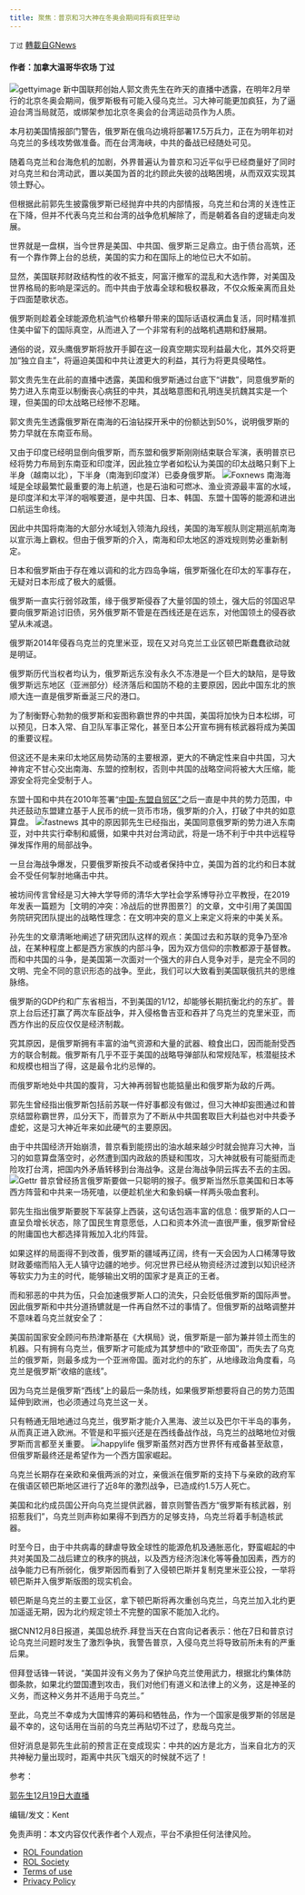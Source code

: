 ```yaml
---
title: 聚焦：普京和习大神在冬奥会期间将有疯狂举动
---
```

`丁过` [轉載自GNews](https://gnews.org/zh-hans/1775763/)

#### 作者：加拿大温哥华农场  丁过
![](https://assets.gnews.org/wp-content/uploads/2021/12/IMG_0046-scaled.jpeg)gettyimage
新中国联邦创始人郭文贵先生在昨天的直播中透露，在明年2月举行的北京冬奥会期间，俄罗斯极有可能入侵乌克兰。习大神可能更加疯狂，为了逼迫台湾当局就范，或绑架参加北京冬奥会的台湾运动员作为人质。

本月初美国情报部门警告，俄罗斯在俄乌边境将部署17.5万兵力，正在为明年初对乌克兰的多线攻势做准备。而在台湾海峡，中共的备战已经随处可见。

随着乌克兰和台海危机的加剧，外界普遍认为普京和习近平似乎已经商量好了同时对乌克兰和台湾动武，置以美国为首的北约顾此失彼的战略困境，从而双双实现其领土野心。

但根据此前郭先生披露俄罗斯已经抛弃中共的内部情报，乌克兰和台湾的关连性正在下降，但并不代表乌克兰和台湾的战争危机解除了，而是朝着各自的逻辑走向发展。

世界就是一盘棋，当今世界是美国、中共国、俄罗斯三足鼎立。由于债台高筑，还有一个靠作弊上台的总统，美国的实力和在国际上的地位已大不如前。

显然，美国联邦财政结构性的收不抵支，阿富汗撤军的混乱和大选作弊，对美国及世界格局的影响是深远的。而中共由于放毒全球和极权暴政，不仅众叛亲离而且处于四面楚歌状态。

俄罗斯则趁着全球能源危机油气价格攀升带来的国际话语权满血复活，同时精准抓住美中留下的国际真空，从而进入了一个非常有利的战略机遇期和舒展期。

通俗的说，双头鹰俄罗斯将放开手脚在这一段真空期实现利益最大化，其外交将更加“独立自主”，将逼迫美国和中共让渡更大的利益，其行为将更具侵略性。

郭文贵先生在此前的直播中透露，美国和俄罗斯通过台底下“讲数”，同意俄罗斯的势力进入东南亚以制衡丧心病狂的中共，其战略意图和孔明连吴抗魏其实是一个理，但美国的印太战略已经惨不忍睹。

郭文贵先生透露俄罗斯在南海的石油钻探开釆中的份额达到50%，说明俄罗斯的势力早就在东南亚布局。

又由于印度已经明显倒向俄罗斯，而东盟和俄罗斯刚刚结束联合军演，表明普京已经将势力布局到东南亚和印度洋，因此独立学者如松认为美国的印太战略只剩下上半身（越南以北），下半身（南海到印度洋）已委身俄罗斯。
![](https://assets.gnews.org/wp-content/uploads/2021/12/image-354.jpeg)Foxnews
南海海域是全球最繁忙最重要的海上航道，也是石油和可燃冰、渔业资源最丰富的水域，是印度洋和太平洋的咽喉要道，是中共国、日本、韩国、东盟十国等的能源和进出口航运生命线。

因此中共国将南海的大部分水域划入领海九段线，美国的海军舰队则定期巡航南海以宣示海上霸权。但由于俄罗斯的介入，南海和印太地区的游戏规则势必重新制定。

日本和俄罗斯由于存在难以调和的北方四岛争端，俄罗斯强化在印太的军事存在，无疑对日本形成了极大的威慑。

俄罗斯一直实行弱邻政策，缘于俄罗斯侵吞了大量邻国的领土，强大后的邻国迟早要向俄罗斯追讨旧债，另外俄罗斯不管是在西线还是在远东，对他国领土的侵吞欲望从未减退。

俄罗斯2014年侵吞乌克兰的克里米亚，现在又对乌克兰工业区顿巴斯蠢蠢欲动就是明证。

俄罗斯历代当权者均认为，俄罗斯远东没有永久不冻港是一个巨大的缺陷，是导致俄罗斯远东地区（亚洲部分）经济落后和国防不稳的主要原因，因此中国东北的旅顺大连一直是俄罗斯垂涎三尺的港口。

为了制衡野心勃勃的俄罗斯和妄图称霸世界的中共国，美国将加快为日本松绑，可以预见，日本入常、自卫队军事正常化，甚至日本公开宣布拥有核武器将成为美国的重要议程。

但这还不是未来印太地区局势动荡的主要根源，更大的不确定性来自中共国，习大神肯定不甘心交出南海、东盟的控制权，否则中共国的战略空间将被大大压缩，能源安全将完全受制于人。

东盟十国和中共在2010年签署“[中国-东盟自贸区”](https://zh.m.wikipedia.org/wiki/%E4%B8%AD%E5%9B%BD%EF%BC%8D%E4%B8%9C%E7%9B%9F%E8%87%AA%E7%94%B1%E8%B4%B8%E6%98%93%E5%8C%BA)之后一直是中共的势力范围，中共还鼓动东盟建立基于人民币的统一货币市场，俄罗斯的介入，打破了中共的如意算盘。
![](https://assets.gnews.org/wp-content/uploads/2021/12/image-356.jpeg)fastnews
其中的原因郭先生已经指出，美国同意俄罗斯的势力进入东南亚，对中共实行牵制和威慑，如果中共对台湾动武，将是一场不利于中共中远程导弹发挥作用的局部战争。

一旦台海战争爆发，只要俄罗斯按兵不动或者保持中立，美国为首的北约和日本就会不受任何掣肘地痛击中共。

被坊间传言曾经是习大神大学导师的清华大学社会学系博导孙立平教授，在2019年发表一篇题为［文明的冲突：冷战后的世界图景?］的文章，文中引用了美国国务院研究团队提出的战略性理念：在文明冲突的意义上来定义将来的中美关系。

孙先生的文章清晰地阐述了研究团队这样的观点：美国过去和苏联的竞争乃至冷战，在某种程度上都是西方家族的内部斗争，因为双方信仰的宗教都源于基督教。而和中共国的斗争，是美国第一次面对一个强大的非白人竞争对手，是完全不同的文明、完全不同的意识形态的战争。至此，我们可以大致看到美国联俄抗共的思维脉络。

俄罗斯的GDP约和广东省相当，不到美国的1/12，却能够长期抗衡北约的东扩。普京上台后还打赢了两次车臣战争，并入侵格鲁吉亚和吞并了乌克兰的克里米亚，而西方作出的反应仅仅是经济制裁。

究其原因，是俄罗斯拥有丰富的油气资源和大量的武器、粮食出口，因而能耐受西方的联合制裁。俄罗斯有几乎不亚于美国的战略导弹部队和常规陆军，核潜艇技术和规模也相当了得，这是最令北约忌惮的。

而俄罗斯地处中共国的腹背，习大神再弱智也能掂量出和俄罗斯为敌的斤两。

郭先生曾经指出俄罗斯包括前苏联一件好事都没有做过，但习大神却妄图通过和普京结盟称霸世界，瓜分天下，而普京为了不断从中共国套取巨大利益也对中共委予虚蛇，这是习大神近年来如此硬气的主要原因。

由于中共国经济开始崩溃，普京看到能捞出的油水越来越少时就会抛弃习大神，当习的如意算盘落空时，必然遭到国内政敌的质疑和围攻，习大神就极有可能挺而走险攻打台湾，把国内外矛盾转移到台海战争。这是台海战争阴云挥去不去的主因。
![](https://assets.gnews.org/wp-content/uploads/2021/12/image-357.jpeg)Gettr
普京曾经扬言俄罗斯要做一只聪明的猴子。俄罗斯当然乐意美国和日本等西方阵营和中共来一场死嗑，以便趁机坐大和象蚂蟥一样两头吸血套利。

郭先生指出俄罗斯要脱下军装穿上西装，这句话包涵丰富的信息：俄罗斯的人口一直呈负增长状态，除了国民生育意愿低，人口和资本外流一直很严重，俄罗斯曾经的附庸国也大都选择背叛加入北约阵营。

如果这样的局面得不到改善，俄罗斯的疆域再辽阔，终有一天会因为人口稀薄导致财政萎缩而陷入无人镇守边疆的地步。何况世界已经从物资经济过渡到以知识经济等软实力为主的时代，能够输出文明的国家才是真正的王者。

而和邪恶的中共为伍，只会加速俄罗斯人口的流失，只会贬低俄罗斯的国际声誉。因此俄罗斯和中共分道扬镳就是一件再自然不过的事情了。但俄罗斯的战略调整并不意味着乌克兰就安全了：

美国前国家安全顾问布热津斯基在《大棋局》说，俄罗斯是一部为兼并领土而生的机器。只有拥有乌克兰，俄罗斯才可能成为其梦想中的“欧亚帝国”，而失去了乌克兰的俄罗斯，则最多成为一个亚洲帝国。面对北约的东扩，从地缘政治角度看，乌克兰是俄罗斯“收缩的底线”。

因为乌克兰是俄罗斯“西线”上的最后一条防线，如果俄罗斯想要将自己的势力范围延伸到欧洲，也必须通过乌克兰这一关。

只有畅通无阻地通过乌克兰，俄罗斯才能介入黑海、波兰以及巴尔干半岛的事务，从而真正进入欧洲。不管是和平振兴还是在西线备战作战，乌克兰的战略地位对俄罗斯而言都至关重要。
![](https://assets.gnews.org/wp-content/uploads/2021/12/image-358.jpeg)happylife
俄罗斯虽然对西方世界怀有戒备甚至敌意，但俄罗斯最终还是希望作为一个西方国家崛起。

乌克兰长期存在亲欧和亲俄两派的对立，亲俄派在俄罗斯的支持下与亲欧的政府军在俄语区顿巴斯地区进行了近8年的激烈战争，已造成约1.5万人死亡。

美国和北约成员国公开向乌克兰提供武器，普京则警告西方“俄罗斯有核武器，别招惹我们”，乌克兰则声称如果得不到西方的足够支持，乌克兰将着手制造核武器。

时至今日，由于中共病毒的肆虐导致全球性的能源危机及通胀恶化，野蛮崛起的中共对美国及二战后建立的秩序的挑战，以及西方经济泡沫化等等叠加因素，西方的战争能力已有所弱化，俄罗斯因而看到了入侵顿巴斯并复制克里米亚公投，一举将顿巴斯并入俄罗斯版图的现实机会。

顿巴斯是乌克兰的主要工业区，拿下顿巴斯将再次重创乌克兰，乌克兰加入北约更加遥遥无期，因为北约规定领土不完整的国家不能加入北约。

据CNN12月8日报道，美国总统乔.拜登当天在白宫向记者表示：他在7日和普京讨论乌克兰问题时发生了激烈争执，我警告普京，入侵乌克兰将导致前所未有的严重后果。

但拜登话锋一转说，“美国并没有义务为了保护乌克兰使用武力，根据北约集体防御条款，如果北约盟国遭到攻击，我们对他们有道义和法律上的义务，这是神圣的义务，而这种义务并不适用于乌克兰。”

至此，乌克兰不幸成为大国博弈的筹码和牺牲品，作为一个国家是俄罗斯的邻居是最不幸的，这句话用在当前的乌克兰再贴切不过了，悲哉乌克兰。

但好消息是郭先生此前的预言正在变成现实：中共的凶方是北方，当来自北方的灭共神秘力量出现时，距离中共灰飞烟灭的时候就不远了！

参考：

[郭先生12月19日大直播](https://gtv.org/video/id=61bf5c86bcb7f101bb70b057)

编辑/发文：Kent

 

免责声明：本文内容仅代表作者个人观点，平台不承担任何法律风险。

- [ROL Foundation](https://rolfoundation.org/)
- [ROL Society](https://rolsociety.org/)
- [Terms of use](https://gnews.org/terms-of-use-3/)
- [Privacy Policy](https://gnews.org/privacy-policy/)
